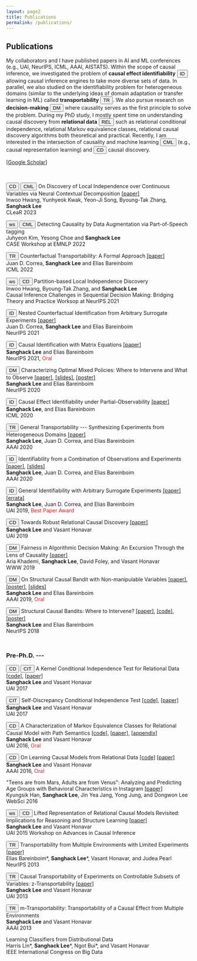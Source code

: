 ```yaml
---
layout: page2
title: Publications
permalink: /publications/
---
```


## Publications
  
My collaborators and I have published papers in AI and ML conferences (e.g., UAI, NeurIPS, ICML, AAAI, AISTATS).
Within the scope of causal inference, we investigated the problem of **causal effect identifiability** <button type="button" class="btn btn-set1-1">ID</button> allowing causal inference engines to take more diverse sets of data. In parallel, we also studied on the identifiability problem for heterogeneous domains (similar to the underlying ideas of domain adaptation or transfer learning in ML) called **transportability** <button type="button" class="btn btn-set1-2">TR</button>. We also pursue research on **decision-making** <button type="button" class="btn btn-set1-3">DM</button> where causality serves as the first principle to solve the problem.
During my PhD study, I mostly spent time on understanding causal discovery from **relational data** <button type="button" class="btn btn-set1-4">REL</button> such as relational conditional independence, relational Markov equivalence classes, relational causal discovery algorithms both theoretical and practical. Recently, I am interested in the intersection of causality and machine learning <button type="button" class="btn btn-set1-5">CML</button> (e.g., causal representation learning) and <button type="button" class="btn btn-set1-1">CD</button> causal discovery.

[[Google Scholar](https://scholar.google.com/citations?hl=en&user=hsxjzdkAAAAJ&view_op=list_works&sortby=pubdate)]

<!--**Collaborators**: [Juan D. Correa](http://jdcorrea.me), [Aria Khademi](https://sites.psu.edu/khademi/), [Elias Bareinboim](https://causalai.net), [Vasant Honavar](https://faculty.ist.psu.edu/vhonavar/index.htm)
-->




<p style="margin-bottom:1.25cm;"></p>
<!--
### Working Papers

- LLM-Guided Temporal Causal Discovery (Juhyeon+, _submitted_)
- Citation for Retrieval Augmented Generation (Juhyeon+, _submitted_)
- Representation Learning for Instrumental Variables (Jung Soo+, _submitted_)
- Regularized Synthetic Control (Yeodong, Jeongsup, Inwoo)
- Causality-inspired Domain Generalization (Dong Kyu, Inwoo)
- Sequential Adjustment Criterion (YJ, Minwoo)
- Causality in Rested Bandit (ND, Yeahoon, Soungmin)
- Value of Information under Insolubility (RC, RE, Minwoo)
- Robust Differences-in-Differences (Jeong Ha)
-->

### Published Papers

\* for joint first authorship or corresponding author

<button type="button" class="btn btn-set1-1">CD</button>
<button type="button" class="btn btn-set1-3">DM</button>
<button type="button" class="btn btn-set1-5">CML</button> Fine-Grained Causal Dynamics Learning with Quantization for Improving Robustness in Reinforcement Learning<br>
Inwoo Hwang, Yunhyeok Kwak, Suhyung Choi, Byoung-Tak Zhang\*, **Sanghack Lee**\*<br>
ICML 2024 <span style="font-size:16px;color:gray;">(previously, GenPlan workshop at NeurIPS 2023, SCIS workshop at ICML 2023)</span><br>

<button type="button" class="btn btn-set1-1">ID</button> On Positivity Condition for Causal Inference<br>
Inwoo Hwang\*, Yesong Choe\*, Yeahoon Kwon,  **Sanghack Lee**<br>
ICML 2024 <span style="font-size:16px;color:gray;">(+ Causality workshop at UAI 2024)</span><br>


<button type="button" class="btn btn-set1-1">CD</button>
<button type="button" class="btn btn-set1-3">DM</button>
Efficient Monte Carlo Tree Search via On-the-Fly State-Conditioned Action Abstraction<br>
Yunhyeok Kwak\*, Inwoo Hwang\*, Dooyoung Kim, **Sanghack Lee**\*, Byoung-Tak Zhang\*<br>
UAI 2024, <font color="#e41a1c">Oral</font><br>

<button type="button" class="btn btn-set1-1">CD</button> Causal Discovery with Deductive Reasoning: One Less Problem<br>
Jonghwan Kim, Inwoo Hwang, **Sanghack Lee**<br>
UAI 2024<br>

<button type="button" class="btn btn-set1-1">CD</button> Filter, Rank, and Prune: Learning Linear Cyclic Gaussian Graphical Models [\[paper\]](https://proceedings.mlr.press/v238/yi24a/yi24a.pdf)<br>
Soheun Yi, **Sanghack Lee**<br>
AISTATS 2024<br>

<button type="button" class="btn btn-outline-secondary">ws</button>
<button type="button" class="btn btn-set1-5">CML</button> Learning to ignore: Single Source Domain Generalization via Oracle Regularization [\[paper\]](https://openreview.net/forum?id=8btzvHmSfU)<br>
Dong Kyu Cho, **Sanghack Lee**<br>
Causal Representation Learning Workshop at NeurIPS 2023<br>


<!--
<button type="button" class="btn btn-outline-secondary">ws</button>
<button type="button" class="btn btn-set1-3">DM</button> Quantized Local Independence Discovery for Fine-Grained Causal Dynamics Learning in Reinforcement Learning<br>
Inwoo Hwang, Yunhyeok Kwak, Suhyung Choi, Byoung-Tak Zhang, **Sanghack Lee**<br> 
GenPlan 2023: Seventh Workshop on Generalization in Planning at NeurIPS 2023 [\[paper\]](https://openreview.net/forum?id=4xGCYC4dFp)<br>


<button type="button" class="btn btn-outline-secondary">ws</button>
<button type="button" class="btn btn-set1-3">DM</button> Causal Dynamics Learning with Quantized Local Independence Discovery<br>
Inwoo Hwang, Yunhyeok Kwak, Suhyung Choi, Byoung-Tak Zhang, **Sanghack Lee**<br> 
The Second Workshop on Spurious Correlations, Invariance and Stability at ICML 2023 [\[paper\]](https://openreview.net/forum?id=BXiA1YuOb7)
<br>
-->


<button type="button" class="btn btn-set1-1">CD</button>
<button type="button" class="btn btn-set1-5">CML</button> On Discovery of Local Independence over Continuous Variables via Neural Contextual Decomposition [\[paper\]](https://openreview.net/forum?id=-aFd28Uy9td)<br>
Inwoo Hwang, Yunhyeok Kwak, Yeon-Ji Song, Byoung-Tak Zhang, **Sanghack Lee**<br> 
CLeaR 2023 <br>


<button type="button" class="btn btn-outline-secondary">ws</button>
<button type="button" class="btn btn-set1-5">CML</button> Detecting Causality by Data Augmentation via Part-of-Speech tagging<br> Juhyeon Kim, Yesong Choe and **Sanghack Lee**<br> CASE Workshop at EMNLP 2022<br> 


<button type="button" class="btn btn-set1-2">TR</button> Counterfactual Transportability: A Formal Approach [\[paper\]](https://proceedings.mlr.press/v162/correa22a.html)<br> Juan D. Correa, **Sanghack Lee** and Elias Bareinboim<br> ICML 2022<br> 


<button type="button" class="btn btn-outline-secondary">ws</button>
<button type="button" class="btn btn-set1-1">CD</button>
Partition-based Local Independence Discovery<br> Inwoo Hwang, Byoung-Tak Zhang, and **Sanghack Lee** <br> Causal Inference Challenges in Sequential Decision Making: Bridging Theory and Practice Worksop at NeurIPS 2021<br> 

<button type="button" class="btn btn-set1-1">ID</button> Nested Counterfactual Identification from Arbitrary Surrogate Experiments [\[paper\]](https://arxiv.org/abs/2107.03190)<br> Juan D. Correa, **Sanghack Lee** and Elias Bareinboim<br> NeurIPS 2021<br> 


<button type="button" class="btn btn-set1-1">ID</button> Causal Identification with Matrix Equations [\[paper\]](https://causalai.net/r70.pdf)<br> **Sanghack Lee** and Elias Bareinboim<br>
NeurIPS 2021, <font color="#e41a1c">Oral</font><br> 


<button type="button" class="btn btn-set1-3">DM</button> Characterizing Optimal Mixed Policies: Where to Intervene and What to Observe [\[paper\]](/assets/r63-reprint.pdf), [\[slides\]](/assets/2020-neurips-presentation.pdf), [\[poster\]](/assets/2020-neurips-sanghack-poster.pdf)<br> **Sanghack Lee** and Elias Bareinboim<br> NeurIPS 2020<br> 


<button type="button" class="btn btn-set1-1">ID</button> Causal Effect Identifiability under Partial-Observability [\[paper\]](https://causalai.net/r58.pdf) <br> **Sanghack Lee**, and Elias Bareinboim<br> ICML 2020<br> 


<button type="button" class="btn btn-set1-2">TR</button> General Transportability --- Synthesizing Experiments from Heterogeneous Domains [\[paper\]](https://aaai.org/ojs/index.php/AAAI/article/view/6582/6438)<br> **Sanghack Lee**, Juan D. Correa, and Elias Bareinboim<br> AAAI 2020<br> 

<button type="button" class="btn btn-set1-1">ID</button> Identifiability from a Combination of Observations and Experiments [\[paper\]](https://aaai.org/ojs/index.php/AAAI/article/view/7119/6973), [\[slides\]](/assets/AAAI2020-GID-key.pdf)<br> **Sanghack Lee**, Juan D. Correa, and Elias Bareinboim<br> AAAI 2020 <br> 


<button type="button" class="btn btn-set1-1">ID</button> General Identifiability with Arbitrary Surrogate Experiments [\[paper\]](https://causalai.net/r46.pdf) [\[errata\]](https://causalai.net/r46e.pdf) <br> **Sanghack Lee**, Juan D. Correa, and Elias Bareinboim<br> UAI 2019, <font color="#e41a1c">Best Paper Award</font> <br> 

<button type="button" class="btn btn-set1-1">CD</button>  Towards Robust Relational Causal Discovery [\[paper\]](http://auai.org/uai2019/proceedings/papers/127.pdf) <br> **Sanghack Lee** and Vasant Honavar <br> UAI 2019<br> 



<button type="button" class="btn btn-set1-3">DM</button> Fairness in Algorithmic Decision Making: An Excursion Through the Lens of Causality [\[paper\]](https://arxiv.org/pdf/1903.11719.pdf)<br> Aria Khademi, **Sanghack Lee**, David Foley, and Vasant Honavar<br> WWW 2019<br> 

<button type="button" class="btn btn-set1-3">DM</button> On Structural Causal Bandit with Non-manipulable Variables [\[paper\]](https://causalai.net/r40.pdf), [\[poster\]](/assets/AAAI2019_poster.pdf), [\[slides\]](/assets/AAAI2019_presentation.pdf)<br> **Sanghack Lee** and Elias Bareinboim <br> AAAI 2019, <font color="#e41a1c">Oral</font><br> 



<button type="button" class="btn btn-set1-3">DM</button>  Structural Causal Bandits: Where to Intervene? [\[paper\]](https://causalai.net/r36.pdf), [\[code\]](https://github.com/sanghack81/SCMMAB-NIPS2018), [\[poster\]](/assets/nips2018-poster.pdf)<br> **Sanghack Lee** and Elias Bareinboim<br> NeurIPS 2018<br> 

<p style="margin-bottom:1.25cm;"></p>

### Pre-Ph.D. ---

<button type="button" class="btn btn-set1-1">CD</button> <button type="button" class="btn btn-set1-5">CIT</button>  A Kernel Conditional Independence Test for Relational Data [\[code\]](https://github.com/sanghack81/KRCIT), [\[paper\]](/assets/krcit.pdf)<br> **Sanghack Lee** and Vasant Honavar<br> UAI 2017<br> 


<button type="button" class="btn btn-set1-5">CIT</button> Self-Discrepancy Conditional Independence Test [\[code\]](https://github.com/sanghack81/SDCIT), [\[paper\]](/assets/SDCIT-edited.pdf)<br> **Sanghack Lee** and Vasant Honavar<br> UAI 2017<br> 

<button type="button" class="btn btn-set1-1">CD</button> A Characterization of Markov Equivalence Classes for Relational Causal Model with Path Semantics [\[code\]](https://github.com/sanghack81/pyRCDs), [\[paper\]](/assets/UAI-2016-RpCD.pdf), [\[appendix\]](/assets/UAI-2016-RpCD-supp_fix_june_4.pdf)<br> **Sanghack Lee** and Vasant Honavar<br> UAI 2016, <font color="#e41a1c">Oral</font><br> 

<button type="button" class="btn btn-set1-1">CD</button> On Learning Causal Models from Relational Data [\[code\]](https://github.com/sanghack81/rcd-light) [\[paper\]](https://www.aaai.org/ocs/index.php/AAAI/AAAI16/paper/view/11972/12089)<br> **Sanghack Lee** and Vasant Honavar<br> AAAI 2016, <font color="#e41a1c">Oral</font> <br> 


"Teens are from Mars, Adults are from Venus": Analyzing and Predicting Age Groups with Behavioral Characteristics in Instagram [\[paper\]](http://dl.acm.org/citation.cfm?id=2908160)<br> Kyungsik Han, **Sanghack Lee**, Jin Yea Jang, Yong Jung, and Dongwon Lee<br> WebSci 2016<br> 



<button type="button" class="btn btn-outline-secondary">ws</button>
<button type="button" class="btn btn-set1-1">CD</button> Lifted Representation of Relational Causal Models Revisited: Implications for Reasoning and Structure Learning [\[paper\]](http://dl.acm.org/citation.cfm?id=3020273)<br> **Sanghack Lee** and Vasant Honavar<br> UAI 2015 Workshop on Advances in Causal Inference<br> 


<button type="button" class="btn btn-set1-2">TR</button>  Transportability from Multiple Environments with Limited Experiments [\[paper\]](https://ftp.cs.ucla.edu/pub/stat_ser/r419.pdf)<br> Elias Bareinboim\*, **Sanghack Lee**\*, Vasant Honavar, and Judea Pearl<br> NeurIPS 2013<br> 


<button type="button" class="btn btn-set1-2">TR</button> Causal Transportability of Experiments on Controllable Subsets of Variables: z-Transportability [\[paper\]](http://dl.acm.org/citation.cfm?id=3023675)<br> **Sanghack Lee** and Vasant Honavar<br> UAI 2013<br> 


<button type="button" class="btn btn-set1-2">TR</button> m-Transportability: Transportability of a Causal Effect from Multiple Environments<br> **Sanghack Lee** and Vasant Honavar<br> AAAI 2013<br>


Learning Classifiers from Distributional Data<br> Harris Lin\*, **Sanghack Lee**\*, Ngot Bui\*, and Vasant Honavar<br> IEEE International Congress on Big Data





<!-- - (pre-PhD) A New Polynimial Time Algorithm for Bayesian Network Structure Learning
In Proceedings of the Second International Conference on Advanced Data Mining and Applications (ADMA 2006). pp. 501-508. (LNAI 4093)
- (pre-PhD) Discovery of Hidden Similarity on Collaborative Filtering to Overcome Sparsity Problem
In Proceedings of the Seventh International Conference on Discovery Science (DS 2004). Padova, Italy. pp. 396-402. (LNAI 3245)
 -->
